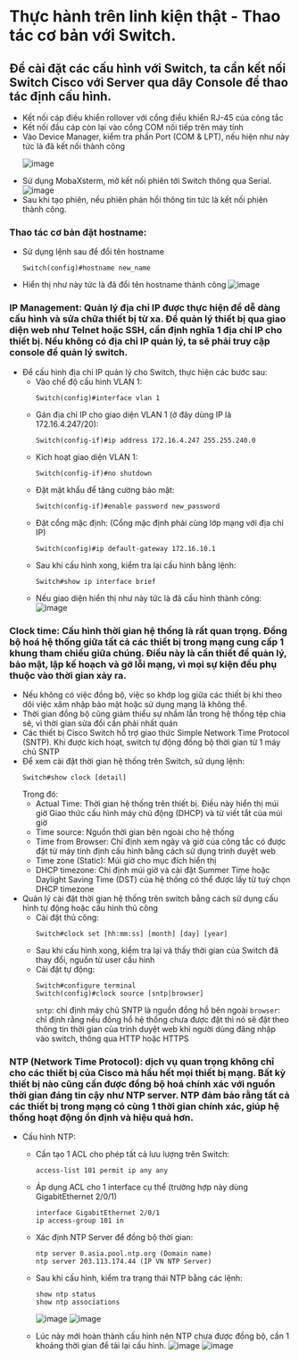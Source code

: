 # Thực hành trên linh kiện thật - Thao tác cơ bản với Switch.
## Để cài đặt các cấu hình với Switch, ta cần kết nối Switch Cisco với Server qua dây Console để thao tác định cấu hình.
- Kết nối cáp điều khiển rollover với cổng điều khiển RJ-45 của công tắc
- Kết nối đầu cáp còn lại vào cổng COM nối tiếp trên máy tính
- Vào Device Manager, kiểm tra phần Port (COM & LPT), nếu hiện như này tức là đã kết nối thành công <p>
 ![image](https://github.com/user-attachments/assets/4ea12a1d-5656-4b98-9e03-044f1e87b48d)
- Sử dụng MobaXsterm, mở kết nối phiên tới Switch thông qua Serial.
![image](https://github.com/user-attachments/assets/47d2de58-ad8f-45c9-8ea8-21537f18debc)
- Sau khi tạo phiên, nếu phiên phản hồi thông tin tức là kết nối phiên thành công.
### Thao tác cơ bản đặt hostname: 
- Sử dụng lệnh sau để đổi tên hostname
  ```
  Switch(config)#hostname new_name
  ```
- Hiển thị như này tức là đã đổi tên hostname thành công
![image](https://github.com/user-attachments/assets/0f5a66d8-32ba-42e6-bec4-33bce16346d3)

### IP Management: Quản lý địa chỉ IP được thực hiện để dễ dàng cấu hình và sửa chữa thiết bị từ xa. Để quản lý thiết bị qua giao diện web như Telnet hoặc SSH, cần định nghĩa 1 địa chỉ IP cho thiết bị. Nếu không có địa chỉ IP quản lý, ta sẽ phải truy cập console để quản lý switch.
- Để cấu hình địa chỉ IP quản lý cho Switch, thực hiện các bước sau:
  - Vào chế độ cấu hình VLAN 1:
    ```
    Switch(config)#interface vlan 1
    ```
  - Gán địa chỉ IP cho giao diện VLAN 1 (ở đây dùng IP là 172.16.4.247/20):
    ```
    Switch(config-if)#ip address 172.16.4.247 255.255.240.0
    ```
  - Kích hoạt giao diện VLAN 1:
    ```
    Switch(config-if)#no shutdown
    ```
  - Đặt mật khẩu để tăng cường bảo mật:
    ```
    Switch(config-if)#enable password new_password
    ```
  - Đặt cổng mặc định: (Cổng mặc định phải cùng lớp mạng với địa chỉ IP)
    ```
    Switch(config)#ip default-gateway 172.16.10.1
    ```
  - Sau khi cấu hình xong, kiểm tra lại cấu hình bằng lệnh:
    ```
    Switch#show ip interface brief
    ```
  - Nếu giao diện hiển thị như này tức là đã cấu hình thành công:
  ![image](https://github.com/user-attachments/assets/d346fa63-0159-4315-bde8-89f021f8891d)

### Clock time: Cấu hình thời gian hệ thống là rất quan trọng. Đồng bộ hoá hệ thống giữa tất cả các thiết bị trong mạng cung cấp 1 khung tham chiếu giữa chúng. Điều này là cần thiết để quản lý, bảo mật, lập kế hoạch và gỡ lỗi mạng, vì mọi sự kiện đều phụ thuộc vào thời gian xảy ra.
- Nếu không có việc đồng bộ, việc so khớp log giữa các thiết bị khi theo dõi việc xâm nhập bảo mật hoặc sử dụng mạng là không thể.
- Thời gian đồng bộ cũng giảm thiểu sự nhầm lẫn trong hệ thống tệp chia sẻ, vì thời gian sửa đổi cần phải nhất quán
- Các thiết bị Cisco Switch hỗ trợ giao thức Simple Network Time Protocol (SNTP). Khi được kích hoạt, switch tự động đồng bộ thời gian từ 1 máy chủ SNTP
- Để xem cài đặt thời gian hệ thống trên Switch, sử dụng lệnh:
  ```
  Switch#show clock [detail]
  ```
  Trong đó:
  - Actual Time: Thời gian hệ thống trên thiết bị. Điều này hiển thị múi giờ Giao thức cấu hình máy chủ động (DHCP) và từ viết tắt của múi giờ
  - Time source: Nguồn thời gian bên ngoài cho hệ thống
  - Time from Browser: Chỉ định xem ngày và giờ của công tắc có được đặt từ máy tính định cấu hình bằng cách sử dụng trình duyệt web
  - Time zone (Static): Múi giờ cho mục đích hiển thị
  - DHCP timezone: Chỉ định múi giờ và cài đặt Summer Time hoặc Daylight Saving Time (DST) của hệ thống có thể được lấy từ tuỳ chọn DHCP timezone 
- Quản lý cài đặt thời gian hệ thống trên switch bằng cách sử dụng cấu hình tự động hoặc cấu hình thủ công
  - Cài đặt thủ công:
    ```
    Switch#clock set [hh:mm:ss] [month] [day] [year]
    ```
  - Sau khi cấu hình xong, kiểm tra lại và thấy thời gian của Switch đã thay đổi, nguồn từ user cấu hình
  - Cài đặt tự động:
    ```
    Switch#configure terminal
    Switch(config)#clock source [sntp|browser]
    ```
    `sntp`: chỉ định máy chủ SNTP là nguồn đồng hồ bên ngoài
    `browser`: chỉ định rằng nếu đồng hồ hệ thống chưa được đặt thì nó sẽ đặt theo thông tin thời gian của trình duyệt web khi người dùng đăng nhập vào switch, thông qua HTTP hoặc HTTPS

### NTP (Network Time Protocol): dịch vụ quan trọng không chỉ cho các thiết bị của Cisco mà hầu hết mọi thiết bị mạng. Bất kỳ thiết bị nào cũng cần được đồng bộ hoá chính xác với nguồn thời gian đáng tin cậy như NTP server. NTP đảm bảo rằng tất cả các thiết bị trong mạng có cùng 1 thời gian chính xác, giúp hệ thống hoạt động ổn định và hiệu quả hơn.
- Cấu hình NTP:
  - Cần tạo 1 ACL cho phép tất cả lưu lượng trên Switch:
    ```
    access-list 101 permit ip any any
    ```
  - Áp dụng ACL cho 1 interface cụ thể (trường hợp này dùng GigabitEthernet 2/0/1)
    ```
    interface GigabitEthernet 2/0/1
    ip access-group 101 in
    ```
  - Xác định NTP Server để đồng bộ thời gian:
    ```
    ntp server 0.asia.pool.ntp.org (Domain name)
    ntp server 203.113.174.44 (IP VN NTP Server)
    ```
  - Sau khi cấu hình, kiểm tra trạng thái NTP bằng các lệnh:
    ```
    show ntp status
    show ntp associations
    ```
    ![image](https://github.com/user-attachments/assets/654b95e3-6155-41fd-909d-26864e3b6ea0)
    ![image](https://github.com/user-attachments/assets/681e6d05-e77c-4e77-83c7-3e11e53adda3)

  - Lúc này mới hoàn thành cấu hình nên NTP chưa được đồng bộ, cần 1 khoảng thời gian để tải lại cấu hình.
    ![image](https://github.com/user-attachments/assets/159f8fe0-1465-45f6-b18a-a6a92f036acc)
    ![image](https://github.com/user-attachments/assets/720033ec-189c-43e0-bac1-a70351c89b16)



    
